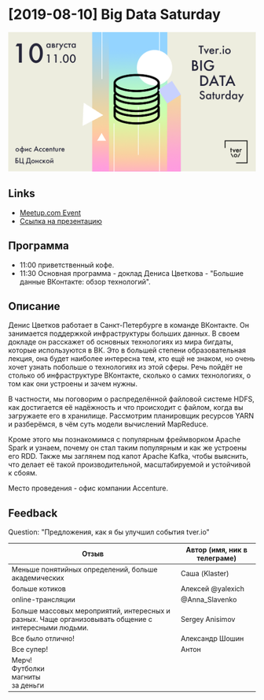 # [2019-08-10] Big Data Saturday

![Cover](Big%20Data%20Saturday.png)

## Links

* [Meetup.com Event](https://www.meetup.com/tverio/events/263745983/)
* [Ссылка на презентацию](https://docs.google.com/presentation/d/1SIvN7JlGZocDXUHDahW3Qe8JFlSZHuJk8QTnML7Tzkg/edit?usp=sharing)

## Программа

* 11:00 приветственный кофе.
* 11:30 Основная программа -
  доклад Дениса Цветкова - "Большие данные ВКонтакте: обзор технологий".

## Описание

Денис Цветков работает в Санкт-Петербурге в команде ВКонтакте.
Он занимается поддержкой инфраструктуры больших данных.
В своем докладе он расскажет об основных технологиях из мира бигдаты,
которые используются в ВК.
Это в большей степени образовательная лекция, она будет наиболее интересна тем,
кто ещё не знаком, но очень хочет узнать побольше о технологиях из этой сферы.
Речь пойдёт не столько об инфраструктуре ВКонтакте, сколько о самих технологиях,
о том как они устроены и зачем нужны.

В частности, мы поговорим о распределённой файловой системе HDFS,
как достигается её надёжность и что происходит с файлом,
когда вы загружаете его в хранилище.
Рассмотрим планировщик ресурсов YARN и разберёмся,
в чём суть модели вычислений MapReduce.

Кроме этого мы познакомимся с популярным фреймворком Apache Spark и узнаем,
почему он стал таким популярным и как же устроены его RDD.
Также мы заглянем под капот Apache Kafka, чтобы выяснить, что делает её такой
производительной, масштабируемой и устойчивой к сбоям.

Место проведения - офис компании  Accenture.

## Feedback

Question: "Предложения, как я бы улучшил события tver.io"

| Отзыв                                                                                               | Автор (имя, ник в телеграме) |
| --------------------------------------------------------------------------------------------------- | ---------------------------- |
| Меньше понятийных определений, больше академических                                                 | Саша (Klaster)               |
| больше котиков                                                                                      | Алексей @yalexich            |
| online-трансляции                                                                                   | @Anna_Slavenko               |
| Больше массовых мероприятий, интересных и разных. Чаще организовывать общение с интересными людьми. | Sergey Anisimov              |
| Все было отлично!                                                                                   | Александр Шошин              |
| Все супер!                                                                                          | Антон                        |
| Мерч!<br>Футболки<br>магниты<br>за деньги                                                           |                              |


